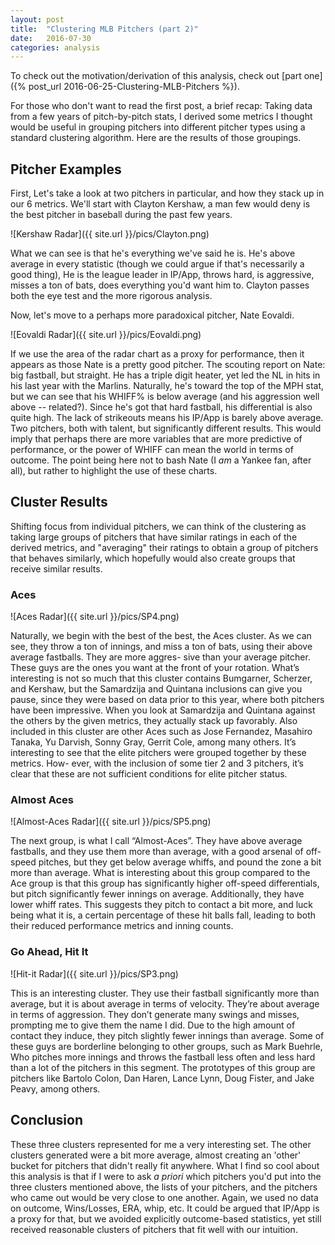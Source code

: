 ```yaml
---
layout: post
title:  "Clustering MLB Pitchers (part 2)"
date:   2016-07-30
categories: analysis
---
```


To check out the motivation/derivation of this analysis, check out [part one]({% post_url 2016-06-25-Clustering-MLB-Pitchers %}).

For those who don't want to read the first post, a brief recap: Taking data from a few years of pitch-by-pitch stats, 
I derived some metrics I thought would be useful in grouping pitchers into different pitcher types using a standard clustering algorithm. 
Here are the results of those groupings.


## Pitcher Examples
First, Let's take a look at two pitchers in particular, and how they stack up in our 6 metrics.
We'll start with Clayton Kershaw, a man few would deny is the best pitcher in baseball during the
past few years.

![Kershaw Radar]({{ site.url }}/pics/Clayton.png)

What we can see is that he's everything we've said he is. He's above average in every statistic (though we could argue if that's necessarily a good thing), 
He is the league leader in IP/App, throws hard, is aggressive, misses a ton of bats, does everything you'd want him to. Clayton passes both the eye test and
the more rigorous analysis. 

Now, let's move to a perhaps more paradoxical pitcher, Nate Eovaldi. 

![Eovaldi Radar]({{ site.url }}/pics/Eovaldi.png)

If we use the area of the radar chart as a proxy for performance, then it appears as those Nate is a pretty good pitcher. 
The scouting report on Nate: big fastball, but straight. He has a triple digit heater, yet led the NL in hits in his last year with the Marlins. 
Naturally, he's toward the top of the MPH stat, but we can see that his WHIFF% is below average (and his aggression well above -- related?). Since he's 
got that hard fastball, his differential is also quite high. The lack of strikeouts means his IP/App is barely above average. Two pitchers, both with talent, 
but significantly different results. This would imply that perhaps there are more variables that are more predictive of performance, or the power of WHIFF 
can mean the world in terms of outcome. The point being here not to bash Nate (I *am* a Yankee fan, after all), but rather to highlight the use of these charts.


## Cluster Results

Shifting focus from individual pitchers, we can think of the clustering as taking large groups of pitchers that have similar
ratings in each of the derived metrics, and "averaging" their ratings to obtain a group of pitchers that behaves similarly, which
hopefully would also create groups that receive similar results.

### Aces

![Aces Radar]({{ site.url }}/pics/SP4.png)

Naturally, we begin with the best of the best, the Aces cluster. As we can see, they throw a ton
of innings, and miss a ton of bats, using their above average fastballs. They are more aggres-
sive than your average pitcher. These guys are the ones you want at the front of your rotation.
What’s interesting is not so much that this cluster contains Bumgarner, Scherzer, and Kershaw, 
but the Samardzija and Quintana inclusions can give you pause, since they were based on data prior to this year,
where both pitchers have been impressive. When you look at Samardzija and 
Quintana against the others by the given metrics, they actually stack up favorably. 
Also included in this cluster are other Aces such as Jose Fernandez,
Masahiro Tanaka, Yu Darvish, Sonny Gray, Gerrit Cole, among many others.
It’s interesting to see that the elite pitchers were grouped together by these metrics. How-
ever, with the inclusion of some tier 2 and 3 pitchers, it’s clear that these are not sufficient
conditions for elite pitcher status.

### Almost Aces

![Almost-Aces Radar]({{ site.url }}/pics/SP5.png)

The next group, is what I call “Almost-Aces”. They have above average fastballs, and they use
them more than average, with a good arsenal of off-speed pitches, but they get below average
whiffs, and pound the zone a bit more than average. What is interesting about this group
compared to the Ace group is that this group has significantly higher off-speed differentials,
but pitch significantly fewer innings on average. Additionally, they have lower whiff rates.
This suggests they pitch to contact a bit more, and luck being what it is, a certain percentage
of these hit balls fall, leading to both their reduced performance metrics and inning counts.


### Go Ahead, Hit It

![Hit-it Radar]({{ site.url }}/pics/SP3.png)

This is an interesting cluster. They use their fastball significantly more than average, but it is
about average in terms of velocity. They’re about average in terms of aggression. They don’t
generate many swings and misses, prompting me to give them the name I did. Due to the
high amount of contact they induce, they pitch slightly fewer innings than average. Some
of these guys are borderline belonging to other groups, such as Mark Buehrle, Who pitches
more innings and throws the fastball less often and less hard than a lot of the pitchers in this
segment. The prototypes of this group are pitchers like Bartolo Colon, Dan Haren, Lance Lynn, Doug Fister, and Jake Peavy,
among others.

## Conclusion

These three clusters represented for me a very interesting set. The other clusters 
generated were a bit more average, almost creating an 'other' bucket for pitchers that
didn't really fit anywhere. What I find so cool about this analysis is that if I 
were to ask *a priori* which pitchers you'd put into the three clusters mentioned above,
the lists of your pitchers, and the pitchers who came out would be very close to one another.
Again, we used no data on outcome, Wins/Losses, ERA, whip, etc. It could be argued that IP/App
is a proxy for that, but we avoided explicitly outcome-based statistics, yet still 
received reasonable clusters of pitchers that fit well with our intuition. 
